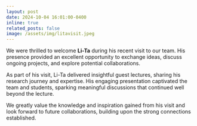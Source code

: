 ```yaml
---
layout: post
date: 2024-10-04 16:01:00-0400
inline: true
related_posts: false
image: /assets/img/litavisit.jpeg
---
```


We were thrilled to welcome **Li-Ta** during his recent visit to our team. His presence provided an excellent opportunity to exchange ideas, discuss ongoing projects, and explore potential collaborations.

As part of his visit, Li-Ta delivered insightful guest lectures, sharing his research journey and expertise. His engaging presentation captivated the team and students, sparking meaningful discussions that continued well beyond the lecture.

We greatly value the knowledge and inspiration gained from his visit and look forward to future collaborations, building upon the strong connections established.
